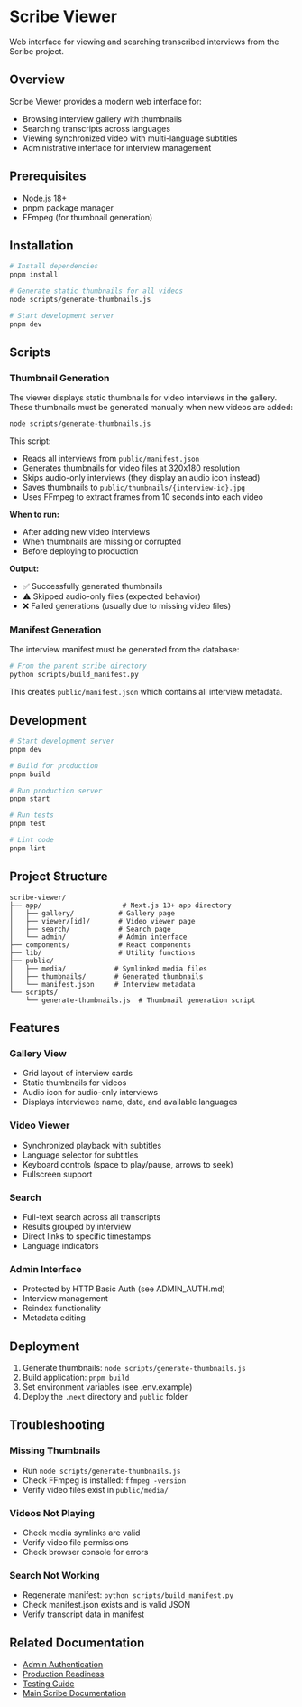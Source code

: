 # Scribe Viewer

Web interface for viewing and searching transcribed interviews from the Scribe project.

## Overview

Scribe Viewer provides a modern web interface for:
- Browsing interview gallery with thumbnails
- Searching transcripts across languages
- Viewing synchronized video with multi-language subtitles
- Administrative interface for interview management

## Prerequisites

- Node.js 18+ 
- pnpm package manager
- FFmpeg (for thumbnail generation)

## Installation

```bash
# Install dependencies
pnpm install

# Generate static thumbnails for all videos
node scripts/generate-thumbnails.js

# Start development server
pnpm dev
```

## Scripts

### Thumbnail Generation

The viewer displays static thumbnails for video interviews in the gallery. These thumbnails must be generated manually when new videos are added:

```bash
node scripts/generate-thumbnails.js
```

This script:
- Reads all interviews from `public/manifest.json`
- Generates thumbnails for video files at 320x180 resolution
- Skips audio-only interviews (they display an audio icon instead)
- Saves thumbnails to `public/thumbnails/{interview-id}.jpg`
- Uses FFmpeg to extract frames from 10 seconds into each video

**When to run:**
- After adding new video interviews
- When thumbnails are missing or corrupted
- Before deploying to production

**Output:**
- ✅ Successfully generated thumbnails
- ⚠️ Skipped audio-only files (expected behavior)
- ❌ Failed generations (usually due to missing video files)

### Manifest Generation

The interview manifest must be generated from the database:

```bash
# From the parent scribe directory
python scripts/build_manifest.py
```

This creates `public/manifest.json` which contains all interview metadata.

## Development

```bash
# Start development server
pnpm dev

# Build for production
pnpm build

# Run production server
pnpm start

# Run tests
pnpm test

# Lint code
pnpm lint
```

## Project Structure

```
scribe-viewer/
├── app/                    # Next.js 13+ app directory
│   ├── gallery/           # Gallery page
│   ├── viewer/[id]/       # Video viewer page
│   ├── search/            # Search page
│   └── admin/             # Admin interface
├── components/            # React components
├── lib/                   # Utility functions
├── public/               
│   ├── media/            # Symlinked media files
│   ├── thumbnails/       # Generated thumbnails
│   └── manifest.json     # Interview metadata
└── scripts/
    └── generate-thumbnails.js  # Thumbnail generation script
```

## Features

### Gallery View
- Grid layout of interview cards
- Static thumbnails for videos
- Audio icon for audio-only interviews
- Displays interviewee name, date, and available languages

### Video Viewer
- Synchronized playback with subtitles
- Language selector for subtitles
- Keyboard controls (space to play/pause, arrows to seek)
- Fullscreen support

### Search
- Full-text search across all transcripts
- Results grouped by interview
- Direct links to specific timestamps
- Language indicators

### Admin Interface
- Protected by HTTP Basic Auth (see ADMIN_AUTH.md)
- Interview management
- Reindex functionality
- Metadata editing

## Deployment

1. Generate thumbnails: `node scripts/generate-thumbnails.js`
2. Build application: `pnpm build`
3. Set environment variables (see .env.example)
4. Deploy the `.next` directory and `public` folder

## Troubleshooting

### Missing Thumbnails
- Run `node scripts/generate-thumbnails.js`
- Check FFmpeg is installed: `ffmpeg -version`
- Verify video files exist in `public/media/`

### Videos Not Playing
- Check media symlinks are valid
- Verify video file permissions
- Check browser console for errors

### Search Not Working
- Regenerate manifest: `python scripts/build_manifest.py`
- Check manifest.json exists and is valid JSON
- Verify transcript data in manifest

## Related Documentation

- [Admin Authentication](ADMIN_AUTH.md)
- [Production Readiness](PRODUCTION_READINESS.md)
- [Testing Guide](tests/README.md)
- [Main Scribe Documentation](../README.md)